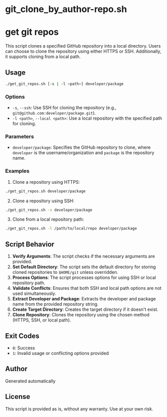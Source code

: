 # git_clone_by_author-repo.sh

# get git repos

This script clones a specified GitHub repository into a local directory. Users can choose to clone the repository using either HTTPS or SSH. Additionally, it supports cloning from a local path.

## Usage

```bash
./get_git_repos.sh [-s | -l <path>] developer/package
```

### Options

- `-s`, `--ssh`: Use SSH for cloning the repository (e.g., `git@github.com:developer/package.git`).
- `-l <path>`, `--local <path>`: Use a local repository with the specified path for cloning.

### Parameters

- `developer/package`: Specifies the GitHub repository to clone, where `developer` is the username/organization and `package` is the repository name.

### Examples

1. Clone a repository using HTTPS:

```bash
./get_git_repos.sh developer/package
```

2. Clone a repository using SSH:

```bash
./get_git_repos.sh -s developer/package
```

3. Clone from a local repository path:

```bash
./get_git_repos.sh -l /path/to/local/repo developer/package
```

## Script Behavior

1. **Verify Arguments**: The script checks if the necessary arguments are provided.
2. **Set Default Directory**: The script sets the default directory for storing cloned repositories to `$HOME/git` unless overridden.
3. **Process Options**: The script processes options for using SSH or local repository path.
4. **Validate Conflicts**: Ensures that both SSH and local path options are not used simultaneously.
5. **Extract Developer and Package**: Extracts the developer and package name from the provided repository string.
6. **Create Target Directory**: Creates the target directory if it doesn't exist.
7. **Clone Repository**: Clones the repository using the chosen method (HTTPS, SSH, or local path).

## Exit Codes

- `0`: Success
- `1`: Invalid usage or conflicting options provided

## Author

Generated automatically

## License

This script is provided as is, without any warranty. Use at your own risk.